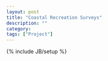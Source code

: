 ```yaml
---
layout: post
title: "Coastal Recreation Surveys"
description: ""
category: 
tags: ["Project"]
---
```

{% include JB/setup %}
